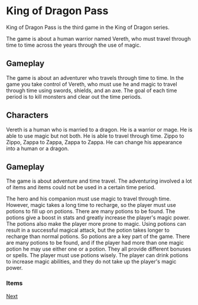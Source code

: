 # King of Dragon Pass

King of Dragon Pass is the third game in the King of Dragon series.

The game is about a human warrior named Vereth, who must travel through time to time across the years through the use of magic.  
  

## Gameplay

The game is about an adventurer who travels through time to time. In the game you take control of Vereth, who must use he and magic to travel through time using swords, shields, and an axe. The goal of each time period is to kill monsters and clear out the time periods.  
    
   

## Characters

Vereth is a human who is married to a dragon. He is a warrior or mage. He is able to use magic but not both. He is able to travel through time. Zippo to Zippo, Zappa to Zappa, Zappa to Zappa. He can change his appearance into a human or a dragon.                                                                        
  

## Gameplay

The game is about adventure and time travel. The adventuring involved a lot of items and items could not be used in a certain time period.   
  

The hero and his companion must use magic to travel through time. However, magic takes a long time to recharge, so the player must use potions to fill up on potions. There are many potions to be found. The potions give a boost in stats and greatly increase the player's magic power. The potions also make the player more prone to magic. Using potions can result in a successful magical attack, but the potion takes longer to recharge than normal potions. So potions are a key part of the game. There are many potions to be found, and if the player had more than one magic potion he may use either one or a potion. They all provide different bonuses or spells. The player must use potions wisely. The player can drink potions to increase magic abilities, and they do not take up the player's magic power.

### Items
[Next](393.md)